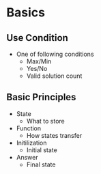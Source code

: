# Basics

## Use Condition

* One of following conditions
  * Max/Min
  * Yes/No
  * Valid solution count

## Basic Principles

* State
  * What to store
* Function
  * How states transfer
* Initilization
  * Initial state
* Answer
  * Final state



